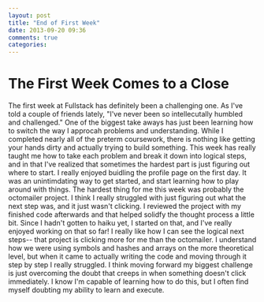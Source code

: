 ```yaml
---
layout: post
title: "End of First Week"
date: 2013-09-20 09:36
comments: true
categories:
---
```

# The First Week Comes to a Close
The first week at Fullstack has definitely been a challenging one. As I've told a couple of friends lately, "I've never been so intellecutally humbled and challenged." One of the biggest take aways has just been learning how to switch the way I approcah problems and understanding. While I completed nearly all of the preterm coursework, there is nothing like getting your hands dirty and actually trying to build something. This week has really taught me how to take each problem and break it down into logical steps, and in that I've realized that sometimes the hardest part is just figuring out where to start.
I really enjoyed buidling the profile page on the first day. It was an unintimdating way to get started, and start learning how to play around with things. The hardest thing for me this week was probably the octomailer project. I think I really struggled with just figuring out what the next step was, and it just wasn't clicking. I reviewed the project with my finished code afterwards and that helped solidfy the thought process a little bit. Since I hadn't gotten to haiku yet, I started on that, and I've really enjoyed working on that so far! I really like how I can see the logical next steps-- that project is clicking more for me than the octomailer. I understand how we were using symbols and hashes and arrays on the more theoretical level, but when it came to actually writing the code and moving through it step by step I really struggled.
I think moving forward my biggest challenge is just overcoming the doubt that creeps in when something doesn't click immediately. I know I'm capable of learning how to do this, but I often find myself doubting my ability to learn and execute.
